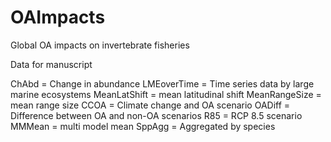 # OAImpacts
Global OA impacts on invertebrate fisheries

Data for manuscript

ChAbd = Change in abundance
LMEoverTime = Time series data by large marine ecosystems 
MeanLatShift = mean latitudinal shift
MeanRangeSize = mean range size
CCOA = Climate change and OA scenario
OADiff = Difference between OA and non-OA scenarios
R85 = RCP 8.5 scenario
MMMean = multi model mean
SppAgg = Aggregated by species
